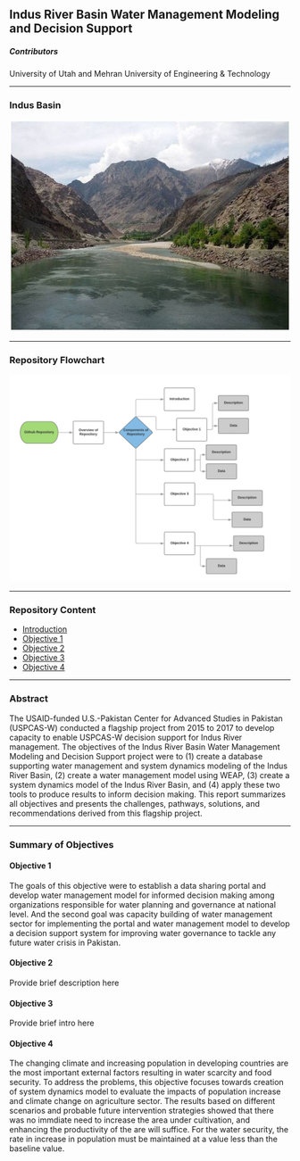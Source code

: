 ## Indus River Basin Water Management Modeling and Decision Support

##### Contributors
University of Utah and Mehran University of Engineering & Technology

-----------
### Indus Basin
![Indus Basin](https://github.com/Rafique89/Indus-River-Basin-Water-Management-Modeling-and-Decision-Support/blob/master/Figures/Indus.JPG)

-----------

### Repository Flowchart
![Flowchart](https://github.com/Rafique89/Indus-River-Basin-Water-Management-Modeling-and-Decision-Support/blob/master/Figures/Flowchart.png)

-----------

### Repository Content
* [Introduction](https://github.com/Rafique89/Indus-River-Basin-Water-Management-Modeling-and-Decision-Support/tree/master/Introduction)
* [Objective 1](https://github.com/Rafique89/Indus-River-Basin-Water-Management-Modeling-and-Decision-Support/tree/master/Objective%201)
* [Objective 2](https://github.com/Rafique89/Indus-River-Basin-Water-Management-Modeling-and-Decision-Support/tree/master/Objective%202)
* [Objective 3](https://github.com/Rafique89/Indus-River-Basin-Water-Management-Modeling-and-Decision-Support/tree/master/Objective%203)
* [Objective 4](https://github.com/Rafique89/Indus-River-Basin-Water-Management-Modeling-and-Decision-Support/tree/master/Objective%204) 

----------

### Abstract

The USAID-funded U.S.-Pakistan Center for Advanced Studies in Pakistan (USPCAS-W) conducted a flagship project from 2015 to 2017 to develop capacity to enable USPCAS-W decision support for Indus River management. The objectives of the Indus River Basin Water Management Modeling and Decision Support project were to (1) create a database supporting water management and system dynamics modeling of the Indus River Basin, (2) create a water management model using WEAP, (3) create a system dynamics model of the Indus River Basin, and (4) apply these two tools to produce results to inform decision making. This report summarizes all objectives and presents the challenges, pathways, solutions, and recommendations derived from this flagship project.

----------

### Summary of Objectives

#### Objective 1 

The goals of this objective were to establish a data sharing portal and develop water management model for informed decision making among organizations responsible for water planning and governance at national level. And the second goal was capacity building of water management sector for implementing the portal and water management model to develop a decision support system for improving water governance to tackle any future water crisis in Pakistan.  

#### Objective 2
Provide brief description here

#### Objective 3
Provide brief intro here

#### Objective 4
The changing climate and increasing population in developing countries are the most important external factors resulting in water scarcity and food security. To address the problems, this objective focuses towards creation of system dynamics model to evaluate the impacts of population increase and climate change on agriculture sector. The results based on different scenarios and probable future intervention strategies showed that there was no immdiate need to increase the area under cultivation, and enhancing the productivity of the are will suffice. For the water security, the rate in increase in population must be maintained at a value less than the baseline value.  
